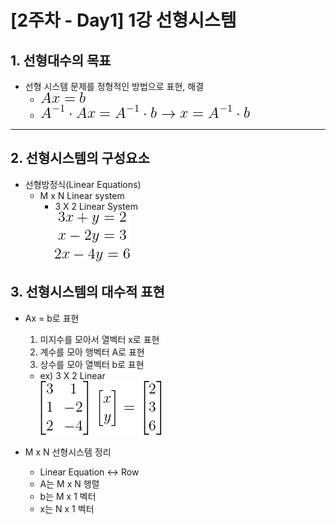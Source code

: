 # [2주차 - Day1] 1강 선형시스템

## 1. 선형대수의 목표
  - 선형 시스템 문제를 정형적인 방법으로 표현, 해결
    + ![image](image/1.png)
    + ![image](image/2.png)
---

## 2. 선형시스템의 구성요소
  - 선형방정식(Linear Equations)
    + M x N Linear system
      - 3 X 2 Linear System  
      ![image](image/3.png)

## 3. 선형시스템의 대수적 표현
  - Ax = b로 표현     
    1. 미지수를 모아서 열벡터 x로 표현
    2. 계수를 모아 행벡터 A로 표현
    3. 상수를 모아 열벡터 b로 표현

    - ex) 3 X 2 Linear  
      ![image](image/4.png)
  
  - M x N 선형시스템 정리
    - Linear Equation <-> Row
    - A는 M x N 행렬
    - b는 M x 1 벡터
    - x는 N x 1 벡터

